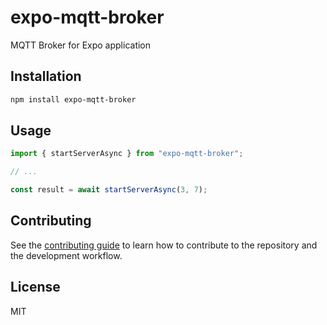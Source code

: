 # expo-mqtt-broker

MQTT Broker for Expo application

## Installation

```sh
npm install expo-mqtt-broker
```

## Usage

```js
import { startServerAsync } from "expo-mqtt-broker";

// ...

const result = await startServerAsync(3, 7);
```

## Contributing

See the [contributing guide](CONTRIBUTING.md) to learn how to contribute to the repository and the development workflow.

## License

MIT

